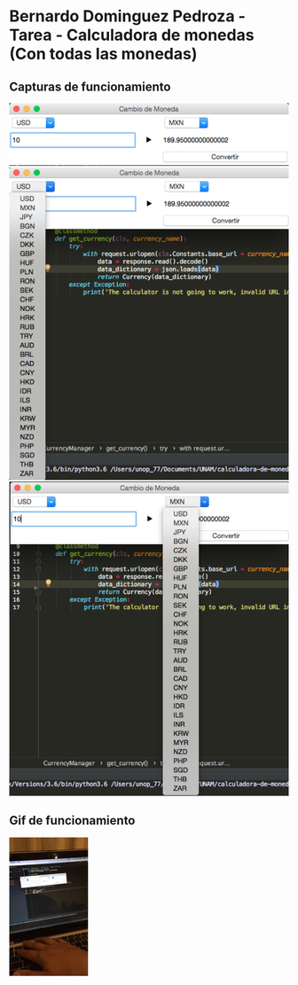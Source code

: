 Bernardo Dominguez Pedroza - Tarea - Calculadora de monedas (Con todas las monedas)
==============

## Capturas de funcionamiento
![alt text](ReadmeAssets/Funcionamiento1.jpg "Funcionamiento 1")
![alt text](ReadmeAssets/Funcionamiento2.jpg "Funcionamiento 2")
![alt text](ReadmeAssets/Funcionamiento3.jpg "Funcionamiento 3")

## Gif de funcionamiento
![alt text](ReadmeAssets/FuncionamientoCalcu.gif "Funcionamiento")